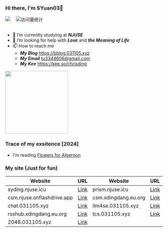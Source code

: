 ### Hi there, I'm SYuan03👋
<div>
  <a href="https://space.bilibili.com/1890244370/"><img src="https://img.shields.io/badge/Bilibili-B站-ff69b4" /></a>&emsp;
  <!-- visitor statistics logo 访问量统计徽标 -->
  <img src="https://komarev.com/ghpvc/?username=SYuan03&label=Views&color=0e75b6&style=flat" alt="访问量统计" />
</div>

<div>&nbsp;</div>

- 🔭 I’m currently studying at _**NJUSE**_
- 🤔 I’m looking for help with _**Love**_ and _**the Meaning of Life**_
- 📫 How to reach me
  - _**My Blog**_ https://bblog.031105.xyz
  - _**My Email**_ tu3344606@gmail.com
  - _**My Kee**_ https://kee.so/chrisding

<!-- <div align="left"> <img height="200px" src="https://github-readme-stats.vercel.app/api?username=SYuan03" /> </div> -->
<div align="left"> 
  <img height="200px" src="https://github-readme-stats.vercel.app/api?username=SYuan03&show_icons=trueline_height=21&text_color=000&icon_color=000&bg_color=0,ea6161,ffc64d,fffc4d,52fa5a&theme=graywhite" /> 
</div>

### Trace of my exsitence [2024]
* I'm reading [Flowers for Algernon](https://book.douban.com/subject/26362836/)

### My site (Just for fun)
| Website                           | URL                                  | Website                           | URL                                  |
|----------------------------------|--------------------------------------|----------------------------------|--------------------------------------|
| syding.njuse.icu                 | [Link](https://syding.njuse.icu)     | prism.njuse.icu                   | [Link](https://prism.njuse.icu)     |
| csm.njuse.onflashdrive.app       | [Link](https://csm.njuse.onflashdrive.app) | csm.xdingdang.eu.org              | [Link](https://csm.xdingdang.eu.org) |
| chat.031105.xyz                  | [Link](https://chat.031105.xyz)     | llm4se.031105.xyz                 | [Link](https://llm4se.031105.xyz/) |
| rsshub.xdingdang.eu.org          | [Link](https://rsshub.xdingdang.eu.org)     | tcs.031105.xyz                    | [Link](https://tcs.031105.xyz) |
|2048.031105.xyz                   | [Link](http://2048.031105.xyz)             |
